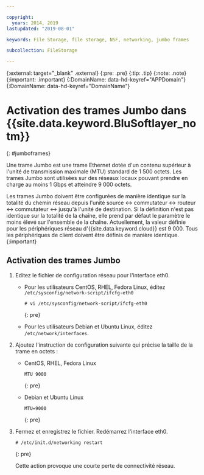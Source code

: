 ```yaml
---

copyright:
  years: 2014, 2019
lastupdated: "2019-08-01"

keywords: File Storage, file storage, NSF, networking, jumbo frames

subcollection: FileStorage

---
```

{:external: target="_blank" .external}
{:pre: .pre}
{:tip: .tip}
{:note: .note}
{:important: .important}
{:DomainName: data-hd-keyref="APPDomain"}
{:DomainName: data-hd-keyref="DomainName"}


# Activation des trames Jumbo dans {{site.data.keyword.BluSoftlayer_notm}}
{: #jumboframes}

Une trame Jumbo est une trame Ethernet dotée d'un contenu supérieur à l'unité de transmission maximale (MTU) standard de 1 500 octets. Les trames Jumbo sont utilisées sur des réseaux locaux pouvant prendre en charge au moins 1 Gbps et atteindre 9 000 octets.

Les trames Jumbo doivent être configurées de manière identique sur la totalité du chemin réseau depuis l'unité source <-> commutateur <-> routeur <-> commutateur <-> jusqu'à l'unité de destination. Si la définition n'est pas identique sur la totalité de la chaîne, elle prend par défaut le paramètre le moins élevé sur l'ensemble de la chaîne. Actuellement, la valeur définie pour les périphériques réseau d'{{site.data.keyword.cloud}} est 9 000. Tous les périphériques de client doivent être définis de manière identique.
{:important}

## Activation des trames Jumbo

1. Editez le fichier de configuration réseau pour l'interface eth0.
   - Pour les utilisateurs CentOS, RHEL, Fedora Linux, éditez `/etc/sysconfig/network-script/ifcfg-eth0`
     ```
     # vi /etc/sysconfig/network-script/ifcfg-eth0
     ```
     {: pre}

   - Pour les utilisateurs Debian et Ubuntu Linux, éditez `/etc/network/interfaces`.

2. Ajoutez l'instruction de configuration suivante qui précise la taille de la trame en octets :
   - CentOS, RHEL, Fedora Linux
     ```
     MTU 9000
     ```
     {: pre}

   - Debian et Ubuntu Linux
     ```
     MTU=9000
     ```
     {: pre}

3. Fermez et enregistrez le fichier. Redémarrez l'interface eth0.
   ```
   # /etc/init.d/networking restart
   ```
   {: pre}

   Cette action provoque une courte perte de connectivité réseau.

